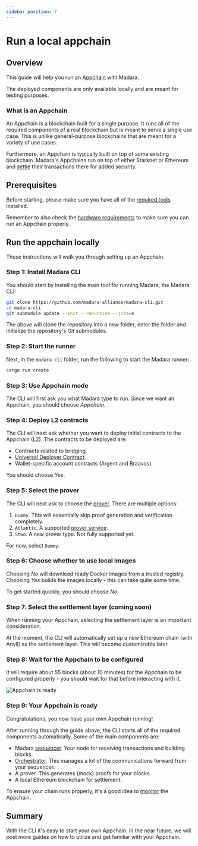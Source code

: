 ```yaml
---
sidebar_position: 7
---
```


# Run a local appchain

## Overview

This guide will help you run an [Appchain](/concepts/appchain) with Madara.

The deployed components are only available locally and are meant for testing purposes.

### What is an Appchain

An Appchain is a blockchain built for a single purpose. It runs all of the required components of a real blockchain but is meant to serve a single use case. This is unlike general-purpose blockchains that are meant for a variety of use cases.

Furthermore, an Appchain is typically built on top of some existing blockchain. Madara's Appchains run on top of either Starknet or Ethereum and [settle](/concepts/settlement) their transactions there for added security.

## Prerequisites

Before starting, please make sure you have all of the [required tools](/tools) installed.

Remember to also check the [hardware requirements](/hardware) to make sure you can run an Appchain properly.

## Run the appchain locally

These instructions will walk you through setting up an Appchain.

### Step 1: Install Madara CLI

You should start by installing the main tool for running Madara, the Madara CLI:
```bash
git clone https://github.com/madara-alliance/madara-cli.git
cd madara-cli
git submodule update --init --recursive --jobs=4
```

The above will clone the repository into a new folder, enter the folder and initialize the repository's Git submodules.

### Step 2: Start the runner

Next, in the `madara-cli` folder, run the following to start the Madara runner:

```bash
cargo run create
```

### Step 3: Use Appchain mode

The CLI will first ask you what Madara type to run. Since we want an Appchain, you should choose *Appchain*.

### Step 4: Deploy L2 contracts

The CLI will next ask whether you want to deploy initial contracts to the Appchain (L2). The contracts to be deployed are:
- Contracts related to bridging.
- [Universal Deployer Contract](https://docs.starknet.io/architecture-and-concepts/accounts/universal-deployer/).
- Wallet-specific account contracts (Argent and Braavos).

You should choose *Yes*.

### Step 5: Select the prover

The CLI will next ask to choose the [prover](/components/prover). There are multiple options:

1. `Dummy`. This will essentially skip proof generation and verification completely.
2. `Atlantic`. A supported [prover service](https://atlanticprover.com/).
3. `Stwo`. A new prover type. Not fully supported yet.

For now, select `Dummy`.

### Step 6: Choose whether to use local images

Choosing *No* will download ready Docker images from a trusted registry. Choosing *Yes* builds the images locally - this can take quite some time.

To get started quickly, you should choose *No*.

### Step 7: Select the settlement layer (coming soon)

When running your Appchain, selecting the settlement layer is an important consideration.

At the moment, the CLI will automatically set up a new Ethereum chain (with Anvil) as the settlement layer. This will become customizable later.

### Step 8: Wait for the Appchain to be configured

It will require about 55 blocks (about 10 minutes) for the Appchain to be configured properly - you should wait for that before interacting with it.

![Appchain is ready](/img/quickstart-appchain-ready.png "Appchain is ready")

### Step 9: Your Appchain is ready

Congratulations, you now have your own Appchain running!

After running through the guide above, the CLI starts all of the required components automatically. Some of the main components are:
- Madara [sequencer](/components/nodes). Your node for receiving transactions and building blocks.
- [Orchestrator](/components/orchestrator). This manages a lot of the communications forward from your sequencer.
- A prover. This generates (mock) proofs for your blocks.
- A local Ethereum blockchain for settlement.

To ensure your chain runs properly, it's a good idea to [monitor](/quickstart/monitor_appchain) the Appchain.

## Summary

With the CLI it's easy to start your own Appchain. In the near future, we will post more guides on how to utilize and get familiar with your Appchain.



